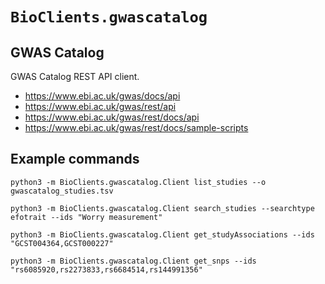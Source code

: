 # `BioClients.gwascatalog`

## GWAS Catalog

GWAS Catalog REST API client.

* <https://www.ebi.ac.uk/gwas/docs/api>
* <https://www.ebi.ac.uk/gwas/rest/api>
* <https://www.ebi.ac.uk/gwas/rest/docs/api>
* <https://www.ebi.ac.uk/gwas/rest/docs/sample-scripts>


## Example commands

```
python3 -m BioClients.gwascatalog.Client list_studies --o gwascatalog_studies.tsv
```

```
python3 -m BioClients.gwascatalog.Client search_studies --searchtype efotrait --ids "Worry measurement"
```

```
python3 -m BioClients.gwascatalog.Client get_studyAssociations --ids "GCST004364,GCST000227"
```

```
python3 -m BioClients.gwascatalog.Client get_snps --ids "rs6085920,rs2273833,rs6684514,rs144991356"
```
